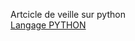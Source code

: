 Artcicle de veille sur python  
[Langage PYTHON](https://www.lemondeinformatique.fr/actualites/lire-microsoft-devoile-une-exension-python-data-science-pour-vs-code-94811.html)
